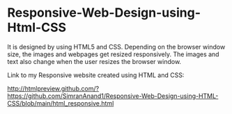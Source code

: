 # Responsive-Web-Design-using-Html-CSS
It is designed by using HTML5 and CSS. Depending on the browser window size, the images and webpages get resized responsively. The images and text also change when the user resizes the browser window.


Link to my Responsive website created using HTML and CSS:

http://htmlpreview.github.com/?https://github.com/SimranAnand1/Responsive-Web-Design-using-HTML-CSS/blob/main/html_responsive.html

